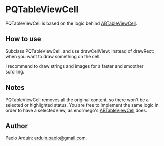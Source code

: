 # PQTableViewCell

PQTableViewCell is based on the logic behind [ABTableViewCell](https://github.com/enormego/ABTableViewCell/tree/4e9861651b827d5e4716e56c870a52a0c3ab2027). 

## How to use

Subclass PQTableViewCell, and use drawCellView: instead of drawRect: when you want to draw something on the cell.

I recommend to draw strings and images for a faster and smoother scrolling.

## Notes

PQTableViewCell removes all the original content, so there won't be a selected or highlighted status. You are free to implement the same logic in order to have a selectedView, as enormego's [ABTableViewCell](https://github.com/enormego/ABTableViewCell) does.

## Author

Paolo Arduin: arduin.paolo@gmail.com.
